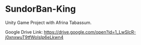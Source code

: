 # SundorBan-King
Unity Game Project with Afrina Tabassum.

Google Drive Link: https://drive.google.com/open?id=1_LwSlcR-j0xnxwuT9tfWoIsIp6eLkwn4
